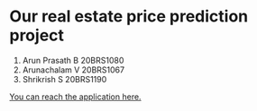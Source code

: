 # Our real estate price prediction project

1.  Arun Prasath B  20BRS1080
2.  Arunachalam V   20BRS1067
3.  Shrikrish S     20BRS1190

[You can reach the application here.](https://arunprasath2003-dataanalyticsproject-real-estate-app-6syvmz.streamlit.app/)
